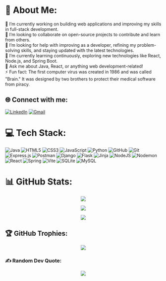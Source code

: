 # 💫 About Me:

🔭 I’m currently working on building web applications and improving my skills in full-stack development.<br> 
👯 I’m looking to collaborate on open-source projects to contribute and learn from others.<br> 
🤝 I’m looking for help with improving as a developer, refining my problem-solving skills, and staying updated with the latest technologies.<br> 
🌱 I’m currently learning continuously, exploring new technologies like React, Node.js, and Spring Boot.<br> 
💬 Ask me about Java, React, or anything web development-related!<br> 
⚡ Fun fact: The first computer virus was created in 1986 and was called "Brain." It was designed by two brothers to protect their medical software from piracy.



## 🌐 Connect with me:

[![LinkedIn](https://img.shields.io/badge/LinkedIn-%230077B5.svg?logo=linkedin&logoColor=white)](https://linkedin.com/in/Muath%20Ez%20Zughayyar)
[![Gmail](https://img.shields.io/badge/Gmail-D14836?logo=gmail&logoColor=white)](mailto:muazademar20@gmail.com)



# 💻 Tech Stack:

![Java](https://img.shields.io/badge/java-%23ED8B00.svg?style=for-the-badge&logo=openjdk&logoColor=white)
![HTML5](https://img.shields.io/badge/html5-%23E34F26.svg?style=for-the-badge&logo=html5&logoColor=white)
![CSS3](https://img.shields.io/badge/css3-%231572B6.svg?style=for-the-badge&logo=css3&logoColor=white)
![JavaScript](https://img.shields.io/badge/javascript-%23323330.svg?style=for-the-badge&logo=javascript&logoColor=%23F7DF1E)
![Python](https://img.shields.io/badge/python-3670A0?style=for-the-badge&logo=python&logoColor=ffdd54)
![GitHub](https://img.shields.io/badge/github-%23121011.svg?style=for-the-badge&logo=github&logoColor=white)
![Git](https://img.shields.io/badge/git-%23F05033.svg?style=for-the-badge&logo=git&logoColor=white)
![Express.js](https://img.shields.io/badge/express.js-%23404d59.svg?style=for-the-badge&logo=express&logoColor=%2361DAFB)
![Postman](https://img.shields.io/badge/Postman-FF6C37?style=for-the-badge&logo=postman&logoColor=white)
![Django](https://img.shields.io/badge/django-%23092E20.svg?style=for-the-badge&logo=django&logoColor=white)
![Flask](https://img.shields.io/badge/flask-%23000.svg?style=for-the-badge&logo=flask&logoColor=white)
![Jinja](https://img.shields.io/badge/jinja-white.svg?style=for-the-badge&logo=jinja&logoColor=black)
![NodeJS](https://img.shields.io/badge/node.js-6DA55F?style=for-the-badge&logo=node.js&logoColor=white)
![Nodemon](https://img.shields.io/badge/NODEMON-%23323330.svg?style=for-the-badge&logo=nodemon&logoColor=%BBDEAD)
![React](https://img.shields.io/badge/react-%2320232a.svg?style=for-the-badge&logo=react&logoColor=%2361DAFB)
![Spring](https://img.shields.io/badge/spring-%236DB33F.svg?style=for-the-badge&logo=spring&logoColor=white)
![Vite](https://img.shields.io/badge/vite-%23646CFF.svg?style=for-the-badge&logo=vite&logoColor=white)
![SQLite](https://img.shields.io/badge/sqlite-%2307405e.svg?style=for-the-badge&logo=sqlite&logoColor=white)
![MySQL](https://img.shields.io/badge/mysql-4479A1.svg?style=for-the-badge&logo=mysql&logoColor=white)


# 📊 GitHub Stats:

<div align="center">

![](https://github-readme-stats.vercel.app/api?username=Muath-Ademar&theme=dark&hide_border=false&include_all_commits=false&count_private=false)

![](https://github-readme-streak-stats.herokuapp.com/?user=Muath-Ademar&theme=dark&hide_border=false)

![](https://github-readme-stats.vercel.app/api/top-langs/?username=Muath-Ademar&theme=dark&hide_border=false&include_all_commits=false&count_private=false&layout=compact)

</div>


## 🏆 GitHub Trophies:

<div align="center">

![](https://github-profile-trophy.vercel.app/?username=Muath-Ademar&theme=radical&no-frame=true&no-bg=false&margin-w=4)

</div>


### ✍️ Random Dev Quote:

<div align="center">

![](https://quotes-github-readme.vercel.app/api?type=horizontal&theme=radical)

</div>
